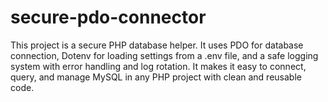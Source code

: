 # secure-pdo-connector
This project is a secure PHP database helper. It uses PDO for database connection, Dotenv for loading settings from a .env file, and a safe logging system with error handling and log rotation. It makes it easy to connect, query, and manage MySQL in any PHP project with clean and reusable code.
